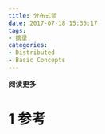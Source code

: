 ```yaml
---
title: 分布式锁
date: 2017-07-18 15:35:17
tags: 
- 摘录
categories: 
- Distributed
- Basic Concepts
---
```


__阅读更多__

<!--more-->

# 1 参考

